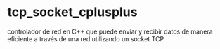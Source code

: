 # tcp_socket_cplusplus
controlador de red en C++ que puede enviar y recibir datos de manera eficiente a través de una red utilizando un socket TCP
